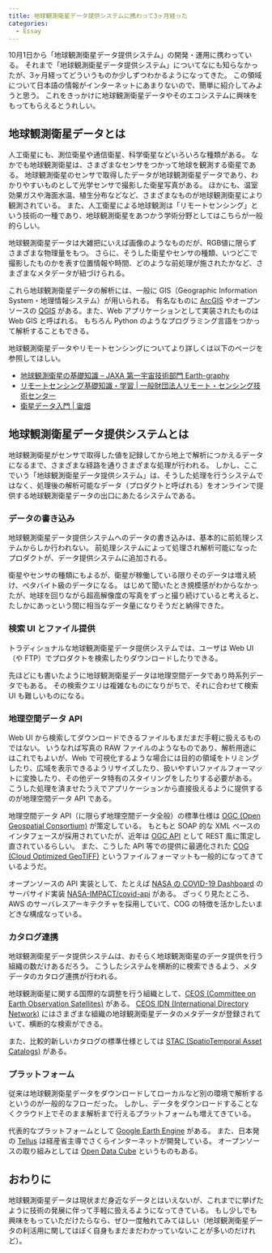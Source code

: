 ```yaml
---
title: 地球観測衛星データ提供システムに携わって3ヶ月経った
categories:
  - Essay
---
```


10月1日から「地球観測衛星データ提供システム」の開発・運用に携わっている。
それまで「地球観測衛星データ提供システム」についてなにも知らなかったが、3ヶ月経ってどういうものか少しずつわかるようになってきた。
この領域について日本語の情報がインターネットにあまりないので、簡単に紹介してみようと思う。
これをきっかけに地球観測衛星データやそのエコシステムに興味をもってもらえるとうれしい。

## 地球観測衛星データとは

人工衛星にも、測位衛星や通信衛星、科学衛星などいろいろな種類がある。
なかでも地球観測衛星は、さまざまなセンサをつかって地球を観測する衛星である。
地球観測衛星のセンサで取得したデータが地球観測衛星データであり、わかりやすいものとして光学センサで撮影した衛星写真がある。
ほかにも、温室効果ガスや海面水温、植生分布などなど、さまざまなものが地球観測衛星により観測されている。
また、人工衛星による地球観測は「リモートセンシング」という技術の一種であり、地球観測衛星をあつかう学術分野としてはこちらが一般的らしい。

地球観測衛星データは大雑把にいえば画像のようなものだが、RGB値に限らずさまざまな物理量をもつ。
さらに、そうした衛星やセンサの種類、いつどこで撮影したものかを表す位置情報や時間、どのような前処理が施されたかなど、さまざまなメタデータが紐づけられる。

これら地球観測衛星データの解析には、一般に GIS（Geographic Information System・地理情報システム）が用いられる。
有名なものに [ArcGIS](https://www.esrij.com/products/arcgis/) やオープンソースの [QGIS](https://qgis.org/) がある。また、Web アプリケーションとして実装されたものは Web GIS と呼ばれる。
もちろん Python のようなプログラミング言語をつかって解析することもできる。

地球観測衛星データやリモートセンシングについてより詳しくは以下のページを参照してほしい。

- [地球観測衛星の基礎知識 – JAXA 第一宇宙技術部門 Earth-graphy](https://earth.jaxa.jp/ja/eo-knowledge/)
- [リモートセンシング基礎知識・学習 | 一般財団法人リモート・センシング技術センター](https://www.restec.or.jp/knowledge/index.html)
- [衛星データ入門 | 宙畑](https://sorabatake.jp/satellite/introduction/?popular_sort=1)

## 地球観測衛星データ提供システムとは

地球観測衛星がセンサで取得した値を記録してから地上で解析につかえるデータになるまで、さまざまな経路を通りさまざまな処理が行われる。
しかし、ここでいう「地球観測衛星データ提供システム」は、そうした処理を行うシステムではなく、処理後の解析可能なデータ（プロダクトと呼ばれる）をオンラインで提供する地球観測衛星データの出口にあたるシステムである。

### データの書き込み

地球観測衛星データ提供システムへのデータの書き込みは、基本的に前処理システムからしか行われない。
前処理システムによって処理され解析可能になったプロダクトが、データ提供システムに追加される。

衛星やセンサの種類にもよるが、衛星が稼働している限りそのデータは増え続け、ペタバイト級のデータになる。
はじめて聞いたとき規模感がわからなかったが、地球を回りながら超高解像度の写真をずっと撮り続けていると考えると、たしかにあっという間に相当なデータ量になりそうだと納得できた。

### 検索 UI とファイル提供

トラディショナルな地球観測衛星データ提供システムでは、ユーザは Web UI（や FTP）でプロダクトを検索したりダウンロードしたりできる。

先ほどにも書いたように地球観測衛星データは地理空間データであり時系列データでもある。
その検索クエリは複雑なものになりがちで、それに合わせて検索 UI も難しいものになる。

### 地理空間データ API

Web UI から検索してダウンロードできるファイルもまだまだ手軽に扱えるものではない。
いうなれば写真の RAW ファイルのようなものであり、解析用途にはこれでもよいが、Web で可視化するような場合には目的の領域をトリミングしたり、広域を表示できるようリサイズしたり、扱いやすいファイルフォーマットに変換したり、その他データ特有のスタイリングをしたりする必要がある。
こうした処理を済ませたうえでアプリケーションから直接扱えるように提供するのが地理空間データ API である。

地理空間データ API（に限らず地理空間データ全般）の標準仕様は [OGC (Open Geospatial Consortium)](https://www.ogc.org) が策定している。
もともと SOAP 的な XML ベースのインタフェースが採用されていたが、近年は [OGC API](https://ogcapi.ogc.org) として REST 風に策定し直されているらしい。
また、こうした API 等での提供に最適化された [COG (Cloud Optimized GeoTIFF)](https://www.cogeo.org) というファイルフォーマットも一般的になってきているようだ。

オープンソースの API 実装として、たとえば [NASA の COVID-19 Dashboard](https://earthdata.nasa.gov/covid19/) のサーバサイド実装 [NASA-IMPACT/covid-api](https://github.com/NASA-IMPACT/covid-api) がある。
ざっくり見たところ、AWS のサーバレスアーキテクチャを採用していて、COG の特徴を活かしたいまどきな構成なっている。

### カタログ連携

地球観測衛星データ提供システムは、おそらく地球観測衛星のデータ提供を行う組織の数だけあるだろう。
こうしたシステムを横断的に検索できるよう、メタデータのカタログ連携が行われる。

地球観測衛星に関する国際的な調整を行う組織として、[CEOS (Committee on Earth Observation Satellites)](https://ceos.org) がある。
[CEOS IDN (International Directory Network)](https://idn.ceos.org) にはさまざまな組織の地球観測衛星データのメタデータが登録されていて、横断的な検索ができる。

また、比較的新しいカタログの標準仕様としては [STAC (SpatioTemporal Asset Catalogs)](https://stacspec.org) がある。

### プラットフォーム

従来は地球観測衛星データをダウンロードしてローカルなど別の環境で解析するというのが一般的なフローだった。
しかし、データをダウンロードすることなくクラウド上でそのまま解析まで行えるプラットフォームも増えてきている。

代表的なプラットフォームとして [Google Earth Engine](https://earthengine.google.com) がある。
また、日本発の [Tellus](https://www.tellusxdp.com) は経産省主導でさくらインターネットが開発している。
オープンソースの取り組みとしては [Open Data Cube](https://www.opendatacube.org) というものもある。

## おわりに

地球観測衛星データは現状まだ身近なデータとはいえないが、これまでに挙げたように技術の発展に伴って手軽に扱えるようになってきている。
もし少しでも興味をもっていただけたらなら、ぜひ一度触れてみてほしい（地球観測衛星データの利活用に関してはぼく自身もまだまだわかっていないことが多いのだけれど）。
